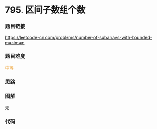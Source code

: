 # 795. 区间子数组个数

### 题目链接

https://leetcode-cn.com/problems/number-of-subarrays-with-bounded-maximum

### 题目难度

<font color=#F0AD4E>中等</font>

### 思路



### 图解

无

### 代码

```python
```